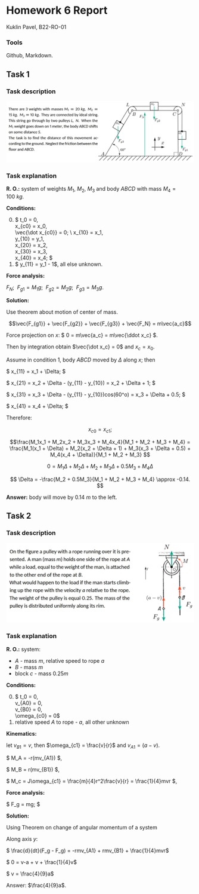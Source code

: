 # Homework 6 Report
Kuklin Pavel, B22-RO-01

### Tools
Github, Markdown.

## Task 1

### Task description
![](task1_desc.png)

### Task explanation

**R. O.:** system of weights $M_1$, $M_2$, $M_3$ and body $ABCD$ with mass $M_4 = 100\ kg$.

**Conditions:**

0. $
t_0 = 0,\
x_{c0} = x_0,\
\vec{\dot x_{c0}} = 0; \\
x_{10} = x_1,\
y_{10} = y_1,\
x_{20} = x_2,\
x_{30} = x_3,\
x_{40} = x_4; $
1. $ y_{11} = y_1 - 1$, all else unknown.

**Force analysis:**

$F_N; \ \ F_{g1} = M_1g; \ \ F_{g2} = M_2g; \ \ F_{g3} = M_3g.$

**Solution:**

Use theorem about motion of center of mass.

$$\vec{F_{g1}} + \vec{F_{g2}} + \vec{F_{g3}} + \vec{F_N} = m\vec{a_c}$$

Force projection on $x$: $ 0 = m\vec{a_c} = m\vec{\ddot x_c} $.

Then by integration obtain $\vec{\dot x_c} = 0$ and $x_c = x_0$.

Assume in condition 1, body $ABCD$ moved by $\Delta$ along $x$; then

$ x_{11} = x_1 + \Delta; $

$ x_{21} = x_2 + \Delta - (y_{11} - y_{10}) = x_2 + \Delta + 1; $

$ x_{31} = x_3 + \Delta - (y_{11} - y_{10})cos(60^o) = x_3 + \Delta + 0.5; $

$ x_{41} = x_4 + \Delta; $

Therefore:

$$ x_{c0} = x_{c1}; $$

$$\frac{M_1x_1 + M_2x_2 + M_3x_3 + M_4x_4}{M_1 + M_2 + M_3 + M_4} =
\frac{M_1(x_1 + \Delta) + M_2(x_2 + \Delta + 1) + M_3(x_3 + \Delta + 0.5) + M_4(x_4 + \Delta)}{M_1 + M_2 + M_3} $$

$$ 0 = M_1\Delta + M_2\Delta + M_2 + M_3\Delta + 0.5M_3 + M_4\Delta $$

$$ \Delta = -\frac{M_2 + 0.5M_3}{M_1 + M_2 + M_3 + M_4} \approx -0.14. $$

**Answer:** body will move by $0.14\ m$ to the left.

## Task 2

### Task description
![](task2_desc.png)

### Task explanation

**R. O.:** system:

- $A$ - mass $m$, relative speed to rope $a$
- $B$ - mass $m$
- block $c$ - mass $0.25m$

**Conditions:**

0. $
t_0 = 0,\
v_{A0} = 0,\
v_{B0} = 0,\
\omega_{c0} = 0$
1. relative speed $A$ to rope - $a$, all other unknown

**Kinematics:**

let $v_{B1} = v$, then $\omega_{c1} = \frac{v}{r}$ and $v_{A1} = (a-v)$.

$ M_A = -r(mv_{A1}) $,

$ M_B = r(mv_{B1}) $,

$ M_c = J\omega_{c1} = \frac{m}{4}r^2\frac{v}{r} = \frac{1}{4}mvr $,

**Force analysis:**

$ F_g = mg; $

**Solution:**

Using Theorem on change of angular momentum of a system

Along axis $y$:

$ \frac{d}{dt}(F_g - F_g) = -rmv_{A1} + rmv_{B1} + \frac{1}{4}mvr$

$ 0 = v-a + v + \frac{1}{4}v$

$ v = \frac{4}{9}a$

Answer: $\frac{4}{9}a$.